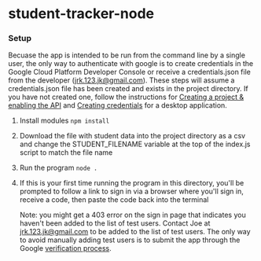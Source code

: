 # student-tracker-node

### Setup
Becuase the app is intended to be run from the command line by a single user, the only way to authenticate with google is to create credentials in the Google Cloud Platform Developer Console or receive a credentials.json file from the developer (jrk.123.jk@gmail.com).  These steps will assume a credentials.json file has been created and exists in the project directory.  If you have not created one, follow the instructions for [Creating a project & enabling the API](https://developers.google.com/workspace/guides/create-project) and [Creating credentials](https://developers.google.com/workspace/guides/create-credentials) for a desktop application.

1. Install modules
`npm install`

2. Download the file with student data into the project directory as a csv and change the STUDENT_FILENAME variable at the top of the index.js script to match the file name

3. Run the program
`node .`

4. If this is your first time running the program in this directory, you'll be prompted to follow a link to sign in via a browser where you'll sign in, receive a code, then paste the code back into the terminal
    
    Note: you might get a 403 error on the sign in page that indicates you haven't been added to the list of test users.  Contact Joe at jrk.123.jk@gmail.com to be added to the list of test users.  The only way to avoid manually adding test users is to submit the app through the Google [verification process](https://support.google.com/cloud/answer/9110914).
